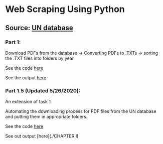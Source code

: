 # Web Scraping Using Python

## Source: [UN database](https://treaties.un.org/Pages/MSDatabase.aspx?clang=_en)

### Part 1: 
Download PDFs from the database -> Converting PDFs to .TXTs -> sorting the .TXT files into folders by year

See the code [here](./sorting_in_folders.py)

See the output [here](./2019)


### Part 1.5 (Updated 5/26/2020): 
An extension of task 1

Automating the downloading process for PDF files from the UN database and putting them in appropriate folders. 

See the code [here](./task1_extension.py)

See out output [here](./CHAPTER I)
